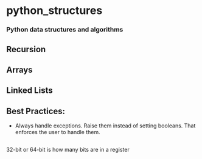 # python_structures
### Python data structures and algorithms

## Recursion

## Arrays

## Linked Lists

## Best Practices:
- Always handle exceptions. Raise them instead of setting booleans. That enforces the user to handle them.


##
32-bit or 64-bit is how many bits are in a register
